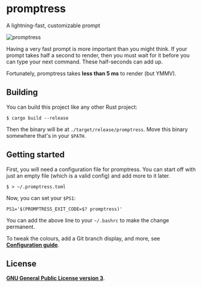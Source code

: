 # promptress

A lightning-fast, customizable prompt

![promptress](https://www.jtai.ca/files/promptress.png)

Having a very fast prompt is more important than you might think. If your prompt takes half a second to render, then you must wait for it before you can type your next command. These half-seconds can add up.

Fortunately, promptress takes **less than 5 ms** to render (but YMMV).

## Building

You can build this project like any other Rust project:

```console
$ cargo build --release
```

Then the binary will be at `./target/release/promptress`. Move this binary somewhere that's in your `$PATH`.

## Getting started

First, you will need a configuration file for promptress. You can start off with just an empty file (which is a valid config) and add more to it later.

```shell
$ > ~/.promptress.toml
```

Now, you can set your `$PS1`:

```shell
PS1='$(PROMPTRESS_EXIT_CODE=$? promptress)'
```

You can add the above line to your `~/.bashrc` to make the change permanent.

To tweak the colours, add a Git branch display, and more, see [**Configuration guide**](https://github.com/j-tai/promptress/wiki/Configuration-guide).

## License

[**GNU General Public License version 3**](LICENSE).
